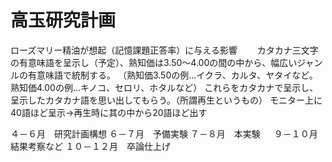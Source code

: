 # 高玉研究計画
ローズマリー精油が想起（記憶課題正答率）に与える影響　　
カタカナ三文字の有意味語を呈示し（予定）、熟知価は3.50～4.00の間の中から、幅広いジャンルの有意味語で統制する。
（熟知価3.50の例…イクラ、カルタ、ヤタイなど。熟知価4.00の例…キノコ、セロリ、ホタルなど）
これらをカタカナで呈示し、呈示したカタカナ語を思い出してもらう。（所謂再生というもの）
モニター上に40語ほど呈示→再生時に其の中から20語ほど出す

４－６月　研究計画構想 
６－７月　予備実験 
７－８月　本実験 　
９－１０月　結果考察など 
１０－１２月　卒論仕上げ 　
